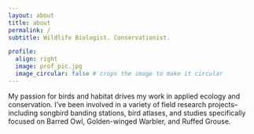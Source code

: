 ```yaml
---
layout: about
title: about
permalink: /
subtitle: Wildlife Biologist. Conservationist.

profile:
  align: right
  image: prof_pic.jpg
  image_circular: false # crops the image to make it circular
---
```


My passion for birds and habitat drives my work in applied ecology and conservation. I’ve been involved in a variety of field research projects– including songbird banding stations, bird atlases, and studies specifically focused on Barred Owl, Golden-winged Warbler, and Ruffed Grouse.
